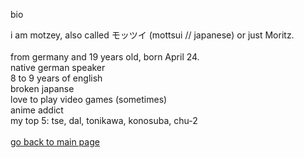 bio

i am motzey, also called モッツイ (mottsui // japanese) or just Moritz. <br>
<br>
from germany and 19 years old, born April 24. <br>
native german speaker <br>
8 to 9 years of english <br>
broken japanse <br>
love to play video games (sometimes) <br>
anime addict <br>
my top 5: tse, dal, tonikawa, konosuba, chu-2 <br>
<br>
<a href="https://github.com/mosstui-senpai">go back to main page </a>
